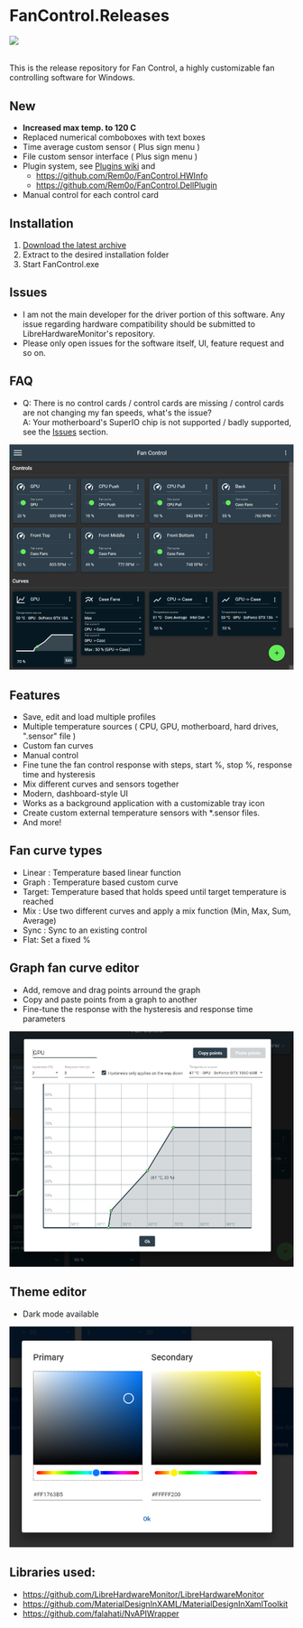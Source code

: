 # FanControl.Releases

[<img src="https://www.paypalobjects.com/webstatic/mktg/logo/pp_cc_mark_37x23.jpg">](https://www.paypal.com/cgi-bin/webscr?cmd=_donations&business=N4JPSTUQHRJM8&currency_code=USD&source=url&item_name=Fan+Control)
##
This is the release repository for Fan Control, a highly customizable fan controlling software for Windows.

## New

* <b>Increased max temp. to 120 C </b>
* Replaced numerical comboboxes with text boxes
* Time average custom sensor ( Plus sign menu )
* File custom sensor interface ( Plus sign menu )
* Plugin system, see [Plugins wiki](https://github.com/Rem0o/FanControl.Releases/wiki/Plugins) and
  * https://github.com/Rem0o/FanControl.HWInfo
  * https://github.com/Rem0o/FanControl.DellPlugin
* Manual control for each control card 

## Installation

1. [Download the latest archive](/FanControl.zip?raw=true)
2. Extract to the desired installation folder
3. Start FanControl.exe

## Issues

* I am not the main developer for the driver portion of this software. Any issue regarding hardware compatibility should be submitted to LibreHardwareMonitor's repository.
* Please only open issues for the software itself, UI, feature request and so on.

## FAQ
* Q: There is no control cards / control cards are missing / control cards are not changing my fan speeds, what's the issue?
<br>A: Your motherboard's SuperIO chip is not supported / badly supported, see the [Issues](#issues) section.


![Fan Control](Images/MainUI.png)

## Features

* Save, edit and load multiple profiles
* Multiple temperature sources ( CPU, GPU, motherboard, hard drives, ".sensor" file )
* Custom fan curves
* Manual control
* Fine tune the fan control response with steps, start %, stop %, response time and hysteresis
* Mix different curves and sensors together
* Modern, dashboard-style UI
* Works as a background application with a customizable tray icon
* Create custom external temperature sensors with *.sensor files.
* And more!

## Fan curve types

* Linear : Temperature based linear function
* Graph : Temperature based custom curve
* Target: Temperature based that holds speed until target temperature is reached
* Mix : Use two different curves and apply a mix function (Min, Max, Sum, Average)
* Sync : Sync to an existing control
* Flat: Set a fixed %

## Graph fan curve editor

* Add, remove and drag points arround the graph
* Copy and paste points from a graph to another
* Fine-tune the response with the hysteresis and response time parameters

![Fan Control](Images/GraphDialog.png)

## Theme editor

* Dark mode available

![Fan Control](Images/ColorsDialog.png)

## Libraries used:
* https://github.com/LibreHardwareMonitor/LibreHardwareMonitor
* https://github.com/MaterialDesignInXAML/MaterialDesignInXamlToolkit
* https://github.com/falahati/NvAPIWrapper
